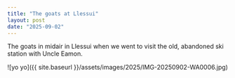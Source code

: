 ```yaml
---
title: "The goats at Llessui"
layout: post
date: "2025-09-02"
---
```


The goats in midair in Llessui when we went to visit the old, abandoned ski station with Uncle Eamon.

![yo yo]({{ site.baseurl }}/assets/images/2025/IMG-20250902-WA0006.jpg)
